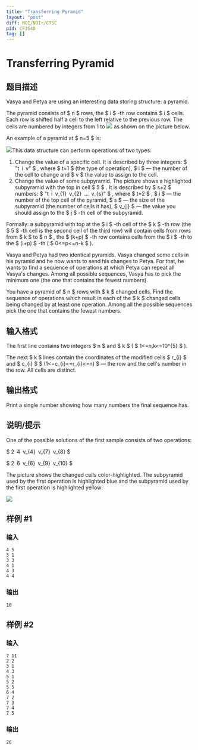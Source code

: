 ```yaml
---
title: "Transferring Pyramid"
layout: "post"
diff: NOI/NOI+/CTSC
pid: CF354D
tag: []
---
```


# Transferring Pyramid

## 题目描述

Vasya and Petya are using an interesting data storing structure: a pyramid.

The pyramid consists of $ n $ rows, the $ i $ -th row contains $ i $ cells. Each row is shifted half a cell to the left relative to the previous row. The cells are numbered by integers from 1 to ![](https://cdn.luogu.com.cn/upload/vjudge_pic/CF354D/150441d31156a32e0b2da63844d600138a543898.png) as shown on the picture below.

An example of a pyramid at $ n=5 $ is:

 ![](https://cdn.luogu.com.cn/upload/vjudge_pic/CF354D/d20c874b33ade52ff093fc7598c0d4eb18280657.png)This data structure can perform operations of two types:

1. Change the value of a specific cell. It is described by three integers: $ "t i v" $ , where $ t=1 $ (the type of operation), $ i $ — the number of the cell to change and $ v $ the value to assign to the cell.
2. Change the value of some subpyramid. The picture shows a highlighted subpyramid with the top in cell $ 5 $ . It is described by $ s+2 $ numbers: $ "t i v_{1} v_{2} ... v_{s}" $ , where $ t=2 $ , $ i $ — the number of the top cell of the pyramid, $ s $ — the size of the subpyramid (the number of cells it has), $ v_{j} $ — the value you should assign to the $ j $ -th cell of the subpyramid.

Formally: a subpyramid with top at the $ i $ -th cell of the $ k $ -th row (the $ 5 $ -th cell is the second cell of the third row) will contain cells from rows from $ k $ to $ n $ , the $ (k+p) $ -th row contains cells from the $ i $ -th to the $ (i+p) $ -th ( $ 0<=p<=n-k $ ).

Vasya and Petya had two identical pyramids. Vasya changed some cells in his pyramid and he now wants to send his changes to Petya. For that, he wants to find a sequence of operations at which Petya can repeat all Vasya's changes. Among all possible sequences, Vasya has to pick the minimum one (the one that contains the fewest numbers).

You have a pyramid of $ n $ rows with $ k $ changed cells. Find the sequence of operations which result in each of the $ k $ changed cells being changed by at least one operation. Among all the possible sequences pick the one that contains the fewest numbers.

## 输入格式

The first line contains two integers $ n $ and $ k $ ( $ 1<=n,k<=10^{5} $ ).

The next $ k $ lines contain the coordinates of the modified cells $ r_{i} $ and $ c_{i} $ $ (1<=c_{i}<=r_{i}<=n) $ — the row and the cell's number in the row. All cells are distinct.

## 输出格式

Print a single number showing how many numbers the final sequence has.

## 说明/提示

One of the possible solutions of the first sample consists of two operations:

 $ 2 4 v_{4} v_{7} v_{8} $

 $ 2 6 v_{6} v_{9} v_{10} $

The picture shows the changed cells color-highlighted. The subpyramid used by the first operation is highlighted blue and the subpyramid used by the first operation is highlighted yellow:

 ![](https://cdn.luogu.com.cn/upload/vjudge_pic/CF354D/4b5b4aed53f70cd9b14e30579dbc963af8a3158b.png)

## 样例 #1

### 输入

```
4 5
3 1
3 3
4 1
4 3
4 4

```

### 输出

```
10

```

## 样例 #2

### 输入

```
7 11
2 2
3 1
4 3
5 1
5 2
5 5
6 4
7 2
7 3
7 4
7 5

```

### 输出

```
26

```

